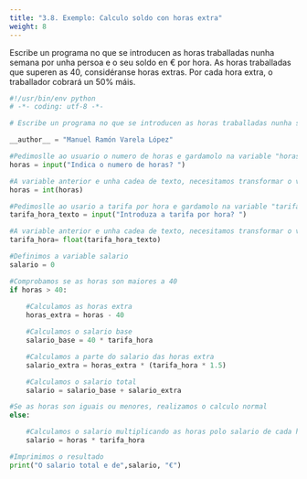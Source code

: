 ```yaml
---
title: "3.8. Exemplo: Calculo soldo con horas extra"
weight: 8
---
```


Escribe un programa no que se introducen as horas traballadas nunha semana por unha persoa e o seu soldo en € por hora. As horas traballadas que superen as 40, considéranse horas extras. Por cada hora extra, o traballador cobrará un 50% máis. 


```python
#!/usr/bin/env python
# -*- coding: utf-8 -*-

# Escribe un programa no que se introducen as horas traballadas nunha semana por unha persoa e o seu soldo en € por hora. As horas traballadas que superen as 40, considéranse horas extras. Por cada hora extra, o traballador cobrará un 50% máis. 

__author__ = "Manuel Ramón Varela López"

#Pedimoslle ao usuario o numero de horas e gardamolo na variable "horas"
horas = input("Indica o numero de horas? ")

#A variable anterior e unha cadea de texto, necesitamos transformar o valor nun valor enteiro
horas = int(horas)

#Pedimoslle ao usario a tarifa por hora e gardamolo na variable "tarifa_hora"
tarifa_hora_texto = input("Introduza a tarifa por hora? ")

#A variable anterior e unha cadea de texto, necesitamos transformar o valor nun valor decimal
tarifa_hora= float(tarifa_hora_texto)

#Definimos a variable salario
salario = 0

#Comprobamos se as horas son maiores a 40
if horas > 40:
	
	#Calculamos as horas extra
	horas_extra = horas - 40

	#Calculamos o salario base
	salario_base = 40 * tarifa_hora

	#Calculamos a parte do salario das horas extra
	salario_extra = horas_extra * (tarifa_hora * 1.5)

	#Calculamos o salario total
	salario = salario_base + salario_extra

#Se as horas son iguais ou menores, realizamos o calculo normal
else:

	#Calculamos o salario multiplicando as horas polo salario de cada hora
	salario = horas * tarifa_hora

#Imprimimos o resultado
print("O salario total e de",salario, "€")

```